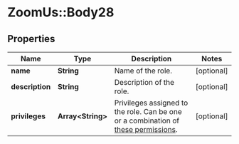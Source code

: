 # ZoomUs::Body28

## Properties
Name | Type | Description | Notes
------------ | ------------- | ------------- | -------------
**name** | **String** | Name of the role. | [optional] 
**description** | **String** | Description of the role. | [optional] 
**privileges** | **Array&lt;String&gt;** | Privileges assigned to the role. Can be one or a combination of [these permissions](https://marketplace.zoom.us/docs/api-reference/other-references/privileges). | [optional] 


